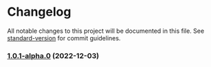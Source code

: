 # Changelog

All notable changes to this project will be documented in this file. See [standard-version](https://github.com/conventional-changelog/standard-version) for commit guidelines.

### [1.0.1-alpha.0](https://github.com/Siumauricio/rippleui/compare/v1.1.5-alpha.0...v1.0.1-alpha.0) (2022-12-03)
